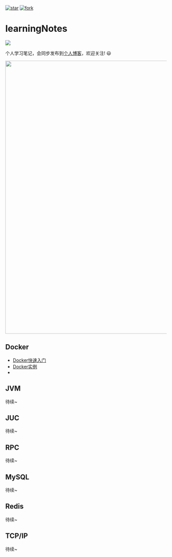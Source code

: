 [![star](https://gitee.com/wwinter117/springboot-in-action/badge/star.svg?theme=dark)](https://gitee.com/wwinter117/springboot-in-action/stargazers)
[![fork](https://gitee.com/wwinter117/springboot-in-action/badge/fork.svg?theme=dark)](https://gitee.com/wwinter117/springboot-in-action/members)

# learningNotes

<img src="https://gitee.com/wwinter117/pictures/raw/master/comments/pic_001.jpg"  />


个人学习笔记，会同步发布到[个人博客](http://www.wwinter.cn/ "wwinter")，欢迎关注! :smiley:

<a href="https://wwinter.cn">
            <img src="https://www.springboard.com/blog/wp-content/uploads/2022/09/coding-skills.jpg" style="margin: 0 auto; width: 850px;" />
        </a>

## Docker

- [Docker快速入门](Docker/Docker快速入门/README.md)
- [Docker实例](./Docker/Docker实例/README.md)
- 

## JVM

待续~

## JUC

待续~

## RPC

待续~

## MySQL

待续~

## Redis

待续~

## TCP/IP

待续~






